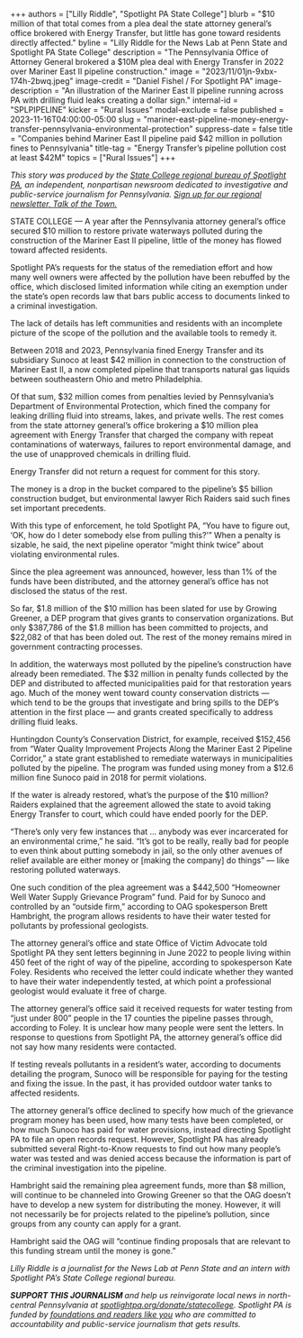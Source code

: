 +++
authors = ["Lilly Riddle", "Spotlight PA State College"]
blurb = "$10 million of that total comes from a plea deal the state attorney general’s office brokered with Energy Transfer, but little has gone toward residents directly affected."
byline = "Lilly Riddle for the News Lab at Penn State and Spotlight PA State College"
description = "The Pennsylvania Office of Attorney General brokered a $10M plea deal with Energy Transfer in 2022 over Mariner East II pipeline construction."
image = "2023/11/01jn-9xbx-174h-2bwq.jpeg"
image-credit = "Daniel Fishel / For Spotlight PA"
image-description = "An illustration of the Mariner East II pipeline running across PA with drilling fluid leaks creating a dollar sign."
internal-id = "SPLPIPELINE"
kicker = "Rural Issues"
modal-exclude = false
published = 2023-11-16T04:00:00-05:00
slug = "mariner-east-pipeline-money-energy-transfer-pennsylvania-environmental-protection"
suppress-date = false
title = "Companies behind Mariner East II pipeline paid $42 million in pollution fines to Pennsylvania"
title-tag = "Energy Transfer’s pipeline pollution cost at least $42M"
topics = ["Rural Issues"]
+++

<em>This story was produced by the </em><a href="https://www.spotlightpa.org/statecollege"><em>State College regional bureau of Spotlight PA</em></a><em>, an independent, nonpartisan newsroom dedicated to investigative and public-service journalism for Pennsylvania. </em><a href="https://www.spotlightpa.org/newsletters/talkofthetown"><em>Sign up for our regional newsletter, Talk of the Town.</em></a>

STATE COLLEGE — A year after the Pennsylvania attorney general’s office secured $10 million to restore private waterways polluted during the construction of the Mariner East II pipeline, little of the money has flowed toward affected residents.

Spotlight PA’s requests for the status of the remediation effort and how many well owners were affected by the pollution have been rebuffed by the office, which disclosed limited information while citing an exemption under the state’s open records law that bars public access to documents linked to a criminal investigation.

The lack of details has left communities and residents with an incomplete picture of the scope of the pollution and the available tools to remedy it.

Between 2018 and 2023, Pennsylvania fined Energy Transfer and its subsidiary Sunoco at least $42 million in connection to the construction of Mariner East II, a now completed pipeline that transports natural gas liquids between southeastern Ohio and metro Philadelphia.

Of that sum, $32 million comes from penalties levied by Pennsylvania’s Department of Environmental Protection, which fined the company for leaking drilling fluid into streams, lakes, and private wells. The rest comes from the state attorney general’s office brokering a $10 million plea agreement with Energy Transfer that charged the company with repeat contaminations of waterways, failures to report environmental damage, and the use of unapproved chemicals in drilling fluid.

Energy Transfer did not return a request for comment for this story.

<script src="https://www.spotlightpa.org/embed.js" async></script><div data-spl-embed-version="1" data-spl-src="https://www.spotlightpa.org/embeds/newsletter/?cta=Sign%20up%20for%20our%20new%20regional%20newsletter%2C%20%3Cb%3ETalk%20of%20the%20Town%3C%2Fb%3E%2C%20and%20get%20all%20the%20news%20and%20notes%20from%20State%20College%20and%20north-central%20PA.&button=Sign%20Up%20Now&preselect=state_college&eyebrow=DON'T%20MISS%20A%20BEAT"></div>

The money is a drop in the bucket compared to the pipeline’s $5 billion construction budget, but environmental lawyer Rich Raiders said such fines set important precedents.

With this type of enforcement, he told Spotlight PA, “You have to figure out, ‘OK, how do I deter somebody else from pulling this?’” When a penalty is sizable, he said, the next pipeline operator “might think twice” about violating environmental rules.

Since the plea agreement was announced, however, less than 1% of the funds have been distributed, and the attorney general’s office has not disclosed the status of the rest.

So far, $1.8 million of the $10 million has been slated for use by Growing Greener, a DEP program that gives grants to conservation organizations. But only $387,786 of the $1.8 million has been committed to projects, and $22,082 of that has been doled out. The rest of the money remains mired in government contracting processes.

In addition, the waterways most polluted by the pipeline’s construction have already been remediated. The $32 million in penalty funds collected by the DEP and distributed to affected municipalities paid for that restoration years ago. Much of the money went toward county conservation districts — which tend to be the groups that investigate and bring spills to the DEP’s attention in the first place — and grants created specifically to address drilling fluid leaks.

Huntingdon County’s Conservation District, for example, received $152,456 from “Water Quality Improvement Projects Along the Mariner East 2 Pipeline Corridor,” a state grant established to remediate waterways in municipalities polluted by the pipeline. The program was funded using money from a $12.6 million fine Sunoco paid in 2018 for permit violations.

If the water is already restored, what’s the purpose of the $10 million? Raiders explained that the agreement allowed the state to avoid taking Energy Transfer to court, which could have ended poorly for the DEP.

“There’s only very few instances that … anybody was ever incarcerated for an environmental crime,” he said. “It’s got to be really, really bad for people to even think about putting somebody in jail, so the only other avenues of relief available are either money or \[making the company\] do things” — like restoring polluted waterways.

<script src="https://www.spotlightpa.org/embed.js" async></script><div data-spl-embed-version="1" data-spl-src="https://www.spotlightpa.org/embeds/donate/"></div>

One such condition of the plea agreement was a $442,500 “Homeowner Well Water Supply Grievance Program” fund. Paid for by Sunoco and controlled by an “outside firm,” according to OAG spokesperson Brett Hambright, the program allows residents to have their water tested for pollutants by professional geologists.

The attorney general’s office and state Office of Victim Advocate told Spotlight PA they sent letters beginning in June 2022 to people living within 450 feet of the right of way of the pipeline, according to spokesperson Kate Foley. Residents who received the letter could indicate whether they wanted to have their water independently tested, at which point a professional geologist would evaluate it free of charge.

The attorney general’s office said it received requests for water testing from “just under 800” people in the 17 counties the pipeline passes through, according to Foley. It is unclear how many people were sent the letters. In response to questions from Spotlight PA, the attorney general’s office did not say how many residents were contacted.

If testing reveals pollutants in a resident’s water, according to documents detailing the program, Sunoco will be responsible for paying for the testing and fixing the issue. In the past, it has provided outdoor water tanks to affected residents.

The attorney general’s office declined to specify how much of the grievance program money has been used, how many tests have been completed, or how much Sunoco has paid for water provisions, instead directing Spotlight PA to file an open records request. However, Spotlight PA has already submitted several Right-to-Know requests to find out how many people’s water was tested and was denied access because the information is part of the criminal investigation into the pipeline.

Hambright said the remaining plea agreement funds, more than $8 million, will continue to be channeled into Growing Greener so that the OAG doesn’t have to develop a new system for distributing the money. However, it will not necessarily be for projects related to the pipeline’s pollution, since groups from any county can apply for a grant.

Hambright said the OAG will “continue finding proposals that are relevant to this funding stream until the money is gone.”

<script src="https://www.spotlightpa.org/embed.js" async></script><div data-spl-embed-version="1" data-spl-src="https://www.spotlightpa.org/embeds/tips/?tip_text=Did%20the%20Mariner%20East%20II%20pipeline%20construction%20affect%20your%20water%3F%20We%20want%20to%20hear%20from%20you."></div>

<em>Lilly Riddle is a journalist for the News Lab at Penn State and an intern with Spotlight PA’s State College regional bureau.</em>

<strong><em>SUPPORT THIS JOURNALISM </em></strong><em>and help us reinvigorate local news in north-central Pennsylvania at </em><a href="http://spotlightpa.org/donate/statecollege"><em>spotlightpa.org/donate/statecollege</em></a><em>. Spotlight PA is funded by </em><a href="https://www.spotlightpa.org/support"><em>foundations and readers like you</em></a><em> who are committed to accountability and public-service journalism that gets results.</em>

